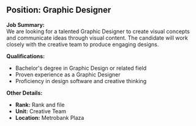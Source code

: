 ## **Position: Graphic Designer**

**Job Summary:**  
We are looking for a talented Graphic Designer to create visual concepts and communicate ideas through visual content. The candidate will work closely with the creative team to produce engaging designs.

**Qualifications:**  
- Bachelor's degree in Graphic Design or related field
- Proven experience as a Graphic Designer
- Proficiency in design software and creative thinking

**Other Details:**
- **Rank:** Rank and file
- **Unit:** Creative Team
- **Location:** Metrobank Plaza